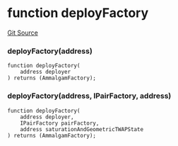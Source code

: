 # function deployFactory
[Git Source](https://github.com/Ammalgam-Protocol/core-v1/blob/d1df5df9e4b968d0d06a1d2d00a0120c1be82e15/contracts/utils/deployHelper.sol)

### deployFactory(address)

```solidity
function deployFactory(
    address deployer
) returns (AmmalgamFactory);
```

### deployFactory(address, IPairFactory, address)

```solidity
function deployFactory(
    address deployer,
    IPairFactory pairFactory,
    address saturationAndGeometricTWAPState
) returns (AmmalgamFactory);
```

